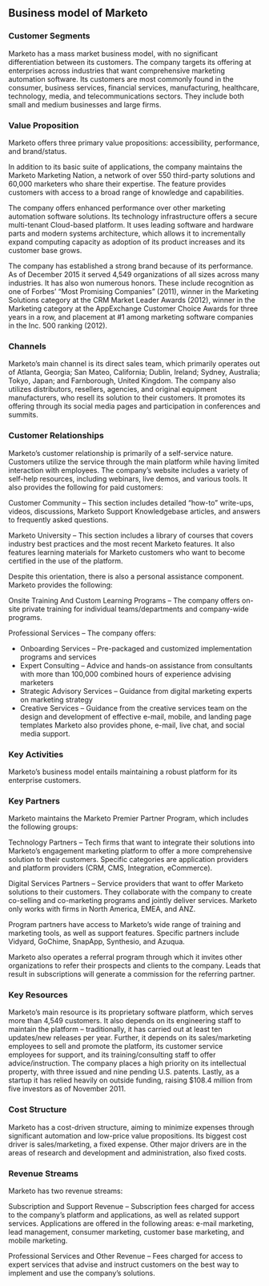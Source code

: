 Business model of Marketo
-------------------------

 ### Customer Segments

 Marketo has a mass market business model, with no significant differentiation between its customers. The company targets its offering at enterprises across industries that want comprehensive marketing automation software. Its customers are most commonly found in the consumer, business services, financial services, manufacturing, healthcare, technology, media, and telecommunications sectors. They include both small and medium businesses and large firms.

 ### Value Proposition

 Marketo offers three primary value propositions: accessibility, performance, and brand/status.

 In addition to its basic suite of applications, the company maintains the Marketo Marketing Nation, a network of over 550 third-party solutions and 60,000 marketers who share their expertise. The feature provides customers with access to a broad range of knowledge and capabilities.

 The company offers enhanced performance over other marketing automation software solutions. Its technology infrastructure offers a secure multi-tenant Cloud-based platform. It uses leading software and hardware parts and modern systems architecture, which allows it to incrementally expand computing capacity as adoption of its product increases and its customer base grows.

 The company has established a strong brand because of its performance. As of December 2015 it served 4,549 organizations of all sizes across many industries. It has also won numerous honors. These include recognition as one of Forbes’ “Most Promising Companies” (2011), winner in the Marketing Solutions category at the CRM Market Leader Awards (2012), winner in the Marketing category at the AppExchange Customer Choice Awards for three years in a row, and placement at #1 among marketing software companies in the Inc. 500 ranking (2012).

 ### Channels

 Marketo’s main channel is its direct sales team, which primarily operates out of Atlanta, Georgia; San Mateo, California; Dublin, Ireland; Sydney, Australia; Tokyo, Japan; and Farnborough, United Kingdom. The company also utilizes distributors, resellers, agencies, and original equipment manufacturers, who resell its solution to their customers. It promotes its offering through its social media pages and participation in conferences and summits.

 ### Customer Relationships

 Marketo’s customer relationship is primarily of a self-service nature. Customers utilize the service through the main platform while having limited interaction with employees. The company’s website includes a variety of self-help resources, including webinars, live demos, and various tools. It also provides the following for paid customers:

 Customer Community – This section includes detailed “how-to” write-ups, videos, discussions, Marketo Support Knowledgebase articles, and answers to frequently asked questions.

 Marketo University – This section includes a library of courses that covers industry best practices and the most recent Marketo features. It also features learning materials for Marketo customers who want to become certified in the use of the platform.

 Despite this orientation, there is also a personal assistance component. Marketo provides the following:

 Onsite Training And Custom Learning Programs – The company offers on-site private training for individual teams/departments and company-wide programs.

 Professional Services – The company offers:

  * Onboarding Services – Pre-packaged and customized implementation programs and services
 * Expert Consulting – Advice and hands-on assistance from consultants with more than 100,000 combined hours of experience advising marketers
 * Strategic Advisory Services – Guidance from digital marketing experts on marketing strategy
 * Creative Services – Guidance from the creative services team on the design and development of effective e-mail, mobile, and landing page templates
  Marketo also provides phone, e-mail, live chat, and social media support.

 ### Key Activities

 Marketo’s business model entails maintaining a robust platform for its enterprise customers.

 ### Key Partners

 Marketo maintains the Marketo Premier Partner Program, which includes the following groups:

 Technology Partners – Tech firms that want to integrate their solutions into Marketo’s engagement marketing platform to offer a more comprehensive solution to their customers. Specific categories are application providers and platform providers (CRM, CMS, Integration, eCommerce).

 Digital Services Partners – Service providers that want to offer Marketo solutions to their customers. They collaborate with the company to create co-selling and co-marketing programs and jointly deliver services. Marketo only works with firms in North America, EMEA, and ANZ.

 Program partners have access to Marketo’s wide range of training and marketing tools, as well as support features. Specific partners include Vidyard, GoChime, SnapApp, Synthesio, and Azuqua.

 Marketo also operates a referral program through which it invites other organizations to refer their prospects and clients to the company. Leads that result in subscriptions will generate a commission for the referring partner.

 ### Key Resources

 Marketo’s main resource is its proprietary software platform, which serves more than 4,549 customers. It also depends on its engineering staff to maintain the platform – traditionally, it has carried out at least ten updates/new releases per year. Further, it depends on its sales/marketing employees to sell and promote the platform, its customer service employees for support, and its training/consulting staff to offer advice/instruction. The company places a high priority on its intellectual property, with three issued and nine pending U.S. patents. Lastly, as a startup it has relied heavily on outside funding, raising $108.4 million from five investors as of November 2011.

 ### Cost Structure

 Marketo has a cost-driven structure, aiming to minimize expenses through significant automation and low-price value propositions. Its biggest cost driver is sales/marketing, a fixed expense. Other major drivers are in the areas of research and development and administration, also fixed costs.

 ### Revenue Streams

 Marketo has two revenue streams:

 Subscription and Support Revenue – Subscription fees charged for access to the company’s platform and applications, as well as related support services. Applications are offered in the following areas: e-mail marketing, lead management, consumer marketing, customer base marketing, and mobile marketing.

 Professional Services and Other Revenue – Fees charged for access to expert services that advise and instruct customers on the best way to implement and use the company’s solutions.